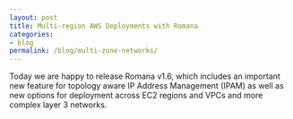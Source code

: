 ```yaml
---
layout: post
title: Multi-region AWS Deployments with Romana 
categories:
- blog
permalink: /blog/multi-zone-networks/
---
```


Today we are happy to release Romana v1.6, which includes an important new feature for topology aware IP Address Management (IPAM) as well as new options for deployment across EC2 regions and VPCs and more complex layer 3 networks.
 
